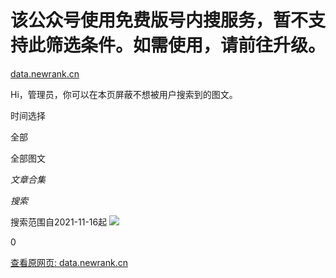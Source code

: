 # 该公众号使用免费版号内搜服务，暂不支持此筛选条件。如需使用，请前往升级。

[data.newrank.cn](https://data.newrank.cn/m/s.html?s=OS4rOjU5Oj5I)

Hi，管理员，你可以在本页屏蔽不想被用户搜索到的图文。

时间选择

全部

全部图文

_文章合集_

_搜索_

搜索范围自2021-11-16起 ![](https://image.cubox.pro/article/2021103019294045360/28402.jpg)

0

[查看原网页: data.newrank.cn](https://data.newrank.cn/m/s.html?s=OS4rOjU5Oj5I)